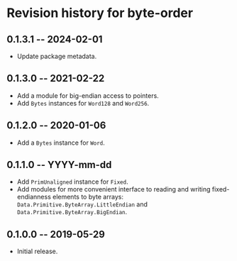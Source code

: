 # Revision history for byte-order

## 0.1.3.1 -- 2024-02-01

* Update package metadata.

## 0.1.3.0 -- 2021-02-22

* Add a module for big-endian access to pointers.
* Add `Bytes` instances for `Word128` and `Word256`.

## 0.1.2.0 -- 2020-01-06

* Add a `Bytes` instance for `Word`.

## 0.1.1.0 -- YYYY-mm-dd

* Add `PrimUnaligned` instance for `Fixed`.
* Add modules for more convenient interface to reading and writing
  fixed-endianness elements to byte arrays:
  `Data.Primitive.ByteArray.LittleEndian` and
  `Data.Primitive.ByteArray.BigEndian`.

## 0.1.0.0 -- 2019-05-29

* Initial release.
